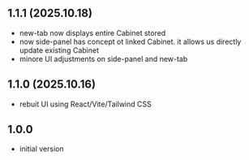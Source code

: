 
## 1.1.1 (2025.10.18)
- new-tab now displays entire Cabinet stored
- now side-panel has concept ot linked Cabinet. it allows us directly update existing Cabinet
- minore UI adjustments on side-panel and new-tab

## 1.1.0 (2025.10.16)
- rebuit UI using React/Vite/Tailwind CSS

## 1.0.0 
- initial version 